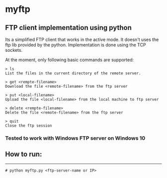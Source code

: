 # myftp

## FTP client implementation using python

Its a simplified FTP client that works in the active mode.
It doesn't uses the ftp lib provided by the python.
Implementation is done using the TCP sockets.

At the moment, only following basic commands are supported:
```
> ls 
List the files in the current directory of the remote server.

> get <rempte-filename>
Download the file <remote-filename> from the ftp server

> put <local-filename>
Upload the file <local-filename> from the local machine to ftp server

> delete <rempte-filename>
Delete the file <remote-filename> from the ftp server

> quit
Close the ftp session
```

### Tested to work with Windows FTP server on Windows 10


## How to run:
-----------
```
# python myftp.py <ftp-server-name or IP>
```

